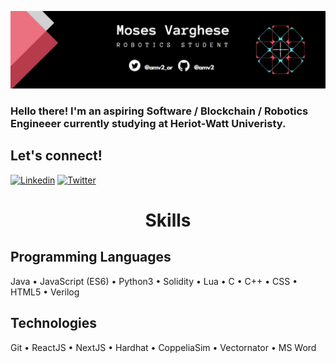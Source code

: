 ![alt text](https://github.com/amv2/amv2/blob/main/img/Banner.jpg)
<h3>Hello there! I'm an aspiring Software / Blockchain / Robotics Engineeer currently studying at Heriot-Watt Univeristy.</h3>

## Let's connect!
[![Linkedin](https://img.shields.io/badge/LinkedIn-0077B5?style=for-the-badge&logo=linkedin&logoColor=white)](https://www.linkedin.com/in/amv2/)
[![Twitter](https://img.shields.io/badge/Twitter-1DA1F2?style=for-the-badge&logo=twitter&logoColor=white)](https://twitter.com/amv2_or)


<div align="center">
  <h1>Skills</h1>
</div>

<h2>Programming Languages</h2>
Java • JavaScript (ES6) • Python3 • Solidity • Lua • C • C++ • CSS • HTML5 • Verilog

<h2>Technologies</h2>
Git • ReactJS • NextJS • Hardhat • CoppeliaSim • Vectornator • MS Word

<!--
**amv2/amv2** is a ✨ _special_ ✨ repository because its `README.md` (this file) appears on your GitHub profile.

Here are some ideas to get you started:

- 🔭 I’m currently working on ...
- 🌱 I’m currently learning ...
- 👯 I’m looking to collaborate on ...
- 🤔 I’m looking for help with ...
- 💬 Ask me about ...
- 📫 How to reach me: ...
- 😄 Pronouns: ...
- ⚡ Fun fact: ...
-->
